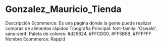 # Gonzalez_Mauricio_Tienda
Descripción Ecommerce: Es una página donde la gente puede realizar compras de alimentos rápidos
Tipografía Principal: font-family: 'Oswald', sans-serif;
Paleta de colores: #d25824, #FFCD00, #FF5B5B, #FFFFFF
Nombre Ecommerce: Rappid
